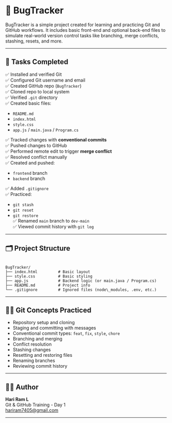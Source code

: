
# 🐞 BugTracker

BugTracker is a simple project created for learning and practicing Git and GitHub workflows. It includes basic front-end and optional back-end files to simulate real-world version control tasks like branching, merge conflicts, stashing, resets, and more.

---

## 📌 Tasks Completed

✅ Installed and verified Git  
✅ Configured Git username and email  
✅ Created GitHub repo (`BugTracker`)  
✅ Cloned repo to local system  
✅ Verified `.git` directory  
✅ Created basic files:
- `README.md`
- `index.html`
- `style.css`
- `app.js` / `main.java` / `Program.cs`

✅ Tracked changes with **conventional commits**  
✅ Pushed changes to GitHub  
✅ Performed remote edit to trigger **merge conflict**  
✅ Resolved conflict manually  
✅ Created and pushed:
- `frontend` branch
- `backend` branch

✅ Added `.gitignore`  
✅ Practiced:
- `git stash`
- `git reset`
- `git restore`  
✅ Renamed `main` branch to `dev-main`  
✅ Viewed commit history with `git log`

---

## 🗂 Project Structure

```

BugTracker/
├── index.html         # Basic layout
├── style.css          # Basic styling
├── app.js             # Backend logic (or main.java / Program.cs)
├── README.md          # Project info
└── .gitignore         # Ignored files (node\_modules, .env, etc.)

```

---

## 🧑‍💻 Git Concepts Practiced

- Repository setup and cloning
- Staging and committing with messages
- Conventional commit types: `feat`, `fix`, `style`, `chore`
- Branching and merging
- Conflict resolution
- Stashing changes
- Resetting and restoring files
- Renaming branches
- Reviewing commit history

---

## 👨‍🏫 Author

**Hari Ram L**  
Git & GitHub Training - Day 1  
hariram7405@gmail.com

---

```

